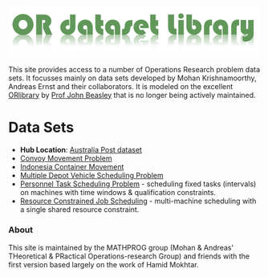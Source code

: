 ![OR Dataset Library](1.png)

This site provides access to a number of Operations Research problem data sets. It focusses mainly on data sets developed by Mohan Krishnamoorthy, Andreas Ernst and their collaborators. It is modeled on the excellent [ORlibrary](http://people.brunel.ac.uk/~mastjjb/jeb/info.html) by [Prof John Beasley](http://people.brunel.ac.uk/~mastjjb/jeb/jeb.html) that is no longer being actively maintained. 

# Data Sets

* **Hub Location**: [Australia Post dataset](readmeAP.md)
* [Convoy Movement Problem](readmeCMP.md)
* [Indonesia Container Movement](readmeICD.md)
* [Multiple Depot Vehicle Scheduling Problem](readmeMDVSP.md)
* [Personnel Task Scheduling Problem](readmePTSP.md) - scheduling fixed tasks (intervals) on machines with time windows & qualification constraints.
* [Resource Constrained Job Scheduling](readmeRCJS.md) - multi-machine scheduling with a single shared resource constraint.



### About

This site is maintained by the MATHPROG group (Mohan & Andreas' THeoretical & PRactical Operations-research Group) and friends with the first version based largely on the work of Hamid Mokhtar.


